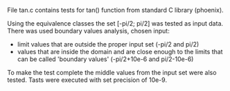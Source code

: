 File tan.c contains tests for tan() function from standard C library (phoenix).

Using the equivalence classes the set [-pi/2; pi/2] was tested as input data.
There was used boundary values analysis, chosen input:
- limit values that are outside the proper input set (-pi/2 and pi/2)
- values that are inside the domain and are close enough to the limits that can be called 'boundary values' (-pi/2+10e-6 and pi/2-10e-6)

To make the test complete the middle values from the input set were also tested.
Tasts were executed with set precision of 10e-9.
